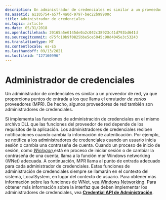 ```yaml
---
description: Un administrador de credenciales es similar a un proveedor de red, ya que proporciona puntos de entrada a los que llama el enrutador de varios proveedores (MPR). De hecho, algunos proveedores de red también son administradores de credenciales.
ms.assetid: a1105754-a57f-4a0d-9797-bec22b99900c
title: Administrador de credenciales
ms.topic: article
ms.date: 05/31/2018
ms.openlocfilehash: 20165a5e6145de0a2c042c38923c41d793bd641d
ms.sourcegitcommit: d75fc10b9f0825bbe5ce5045c90d4045e3c53243
ms.translationtype: MT
ms.contentlocale: es-ES
ms.lasthandoff: 09/13/2021
ms.locfileid: "127160996"
---
```

# <a name="credential-manager"></a>Administrador de credenciales

Un administrador de credenciales es similar a un proveedor de red, ya que proporciona puntos de entrada a los que llama el enrutador [*de varios*](/windows/desktop/SecGloss/m-gly) proveedores (MPR). De hecho, algunos proveedores de red también son administradores de credenciales.

Si implementa las funciones de administración de credenciales en el mismo archivo DLL que las funciones del proveedor de red depende de los requisitos de la aplicación. Los administradores de credenciales reciben notificaciones cuando cambia la información de autenticación. Por ejemplo, se notifica a los administradores de credenciales cuando un usuario inicia sesión o cambia una contraseña de cuenta. Cuando un proceso de inicio de sesión, como [*Winlogon,*](/windows/desktop/SecGloss/w-gly)está en proceso de iniciar sesión o de cambiar la contraseña de una cuenta, llama a la función mpr Windows networking (WNet) adecuada. A continuación, MPR llama al punto de entrada adecuado para cada administrador de credenciales. Estas funciones de administración de credenciales siempre se llamarán en el contexto del sistema, LocalSystem, en lugar del contexto de usuario. Para obtener más información sobre las funciones de WNet, [vea Windows Networking](/windows/desktop/WNet/windows-networking-wnet-). Para obtener más información sobre la interfaz que deben implementar los administradores de credenciales, vea [**Credential API de Administración**](credential-management-api.md).

 

 
